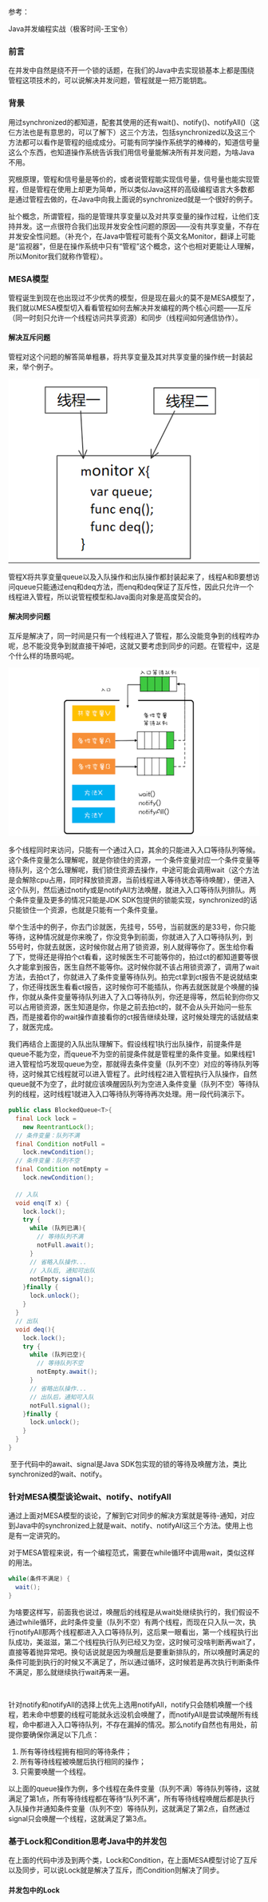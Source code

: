 参考：

Java并发编程实战（极客时间-王宝令）



### 前言

​	在并发中自然是绕不开一个锁的话题，在我们的Java中去实现锁基本上都是围绕管程这项技术的，可以说解决并发问题，管程就是一把万能钥匙。



### 背景

​	用过synchronized的都知道，配套其使用的还有wait()、notify()、notifyAll()（这仨方法也是有意思的，可以了解下）这三个方法，包括synchronized以及这三个方法都可以看作是管程的组成成分。可能有同学操作系统学的棒棒的，知道信号量这么个东西，也知道操作系统告诉我们用信号量能解决所有并发问题，为啥Java不用。

​	究根原理，管程和信号量是等价的，或者说管程能实现信号量，信号量也能实现管程，但是管程在使用上却更为简单，所以类似Java这样的高级编程语言大多数都是通过管程去做的，在Java中向我上面说的synchronized就是一个很好的例子。

​	扯个概念，所谓管程，指的是管理共享变量以及对共享变量的操作过程，让他们支持并发。这一点很符合我们出现并发安全性问题的原因——没有共享变量，不存在并发安全性问题。（补充个，在Java中管程可能有个英文名Monitor，翻译上可能是“监视器”，但是在操作系统中只有“管程”这个概念，这个也相对更能让人理解，所以Monitor我们就称作管程）。



### MESA模型

​	管程诞生到现在也出现过不少优秀的模型，但是现在最火的莫不是MESA模型了，我们就以MESA模型切入看看管程如何去解决并发编程的两个核心问题——互斥（同一时刻只允许一个线程访问共享资源）和同步（线程间如何通信协作）。

#### 解决互斥问题

​	管程对这个问题的解答简单粗暴，将共享变量及其对共享变量的操作统一封装起来，举个例子。

![](https://raw.githubusercontent.com/jlbluluai/notesOfXyz/master/img/core/bingfa001.jpg)

​	管程X将共享变量queue以及入队操作和出队操作都封装起来了，线程A和B要想访问queue只能通过enq和deq方法，而enq和deq保证了互斥性，因此只允许一个线程进入管程，所以说管程模型和Java面向对象是高度契合的。



#### 解决同步问题

​	互斥是解决了，同一时间是只有一个线程进入了管程，那么没能竞争到的线程咋办呢，总不能没竞争到就直接干掉吧，这就又要考虑到同步的问题。在管程中，这是个什么样的场景吗呢。

![](https://raw.githubusercontent.com/jlbluluai/notesOfXyz/master/img/core/bingfa002.jpg)

​	多个线程同时来访问，只能有一个通过入口，其余的只能进入入口等待队列等候。这个条件变量怎么理解呢，就是你锁住的资源，一个条件变量对应一个条件变量等待队列，这个怎么理解呢，我们锁住资源去操作，中途可能会调用wait（这个方法是会解除cpu占用，同时释放锁资源，当前线程进入等待状态等待唤醒），便进入这个队列，然后通过notify或是notifyAll方法唤醒，就进入入口等待队列排队。两个条件变量及更多的情况只能是JDK SDK包提供的锁能实现，synchronized的话只能锁住一个资源，也就是只能有一个条件变量。

​	举个生活中的例子，你去门诊就医，先挂号，55号，当前就医的是33号，你只能等待，这种情况就是你来晚了，你没竞争到前面，你就进入了入口等待队列，到55号时，你就去就医，这时候你就占用了锁资源，别人就得等你了。医生给你看了下，觉得还是得拍个ct看看，这时候医生不可能等你的，拍过ct的都知道要等很久才能拿到报告，医生自然不能等你。这时候你就不该占用锁资源了，调用了wait方法，去拍ct了，你就进入了条件变量等待队列。拍完ct拿到ct报告不是说就结束了，你还得找医生看看ct报告，这时候你可不能插队，你再去就医就是个唤醒的操作，你就从条件变量等待队列进入了入口等待队列，你还是得等，然后轮到你你又可以占用锁资源，医生知道是你，你是之前去拍ct的，就不会从头开始问一些东西，而是接着你的wait操作直接看你的ct报告继续处理，这时候处理完的话就结束了，就医完成。

​	我们再结合上面提的入队出队理解下。假设线程1执行出队操作，前提条件是queue不能为空，而queue不为空的前提条件就是管程里的条件变量。如果线程1进入管程恰巧发现queue为空，那就得去条件变量（队列不空）对应的等待队列等待，这时候其它线程就可以进入管程了。此时线程2进入管程执行入队操作，自然queue就不为空了，此时就应该唤醒因队列为空进入条件变量（队列不空）等待队列的线程，这时线程1就进入入口等待队列等待再次处理。用一段代码演示下。

```java
public class BlockedQueue<T>{
  final Lock lock =
    new ReentrantLock();
  // 条件变量：队列不满  
  final Condition notFull =
    lock.newCondition();
  // 条件变量：队列不空  
  final Condition notEmpty =
    lock.newCondition();

  // 入队
  void enq(T x) {
    lock.lock();
    try {
      while (队列已满){
        // 等待队列不满 
        notFull.await();
      }  
      // 省略入队操作...
      // 入队后, 通知可出队
      notEmpty.signal();
    }finally {
      lock.unlock();
    }
  }
  // 出队
  void deq(){
    lock.lock();
    try {
      while (队列已空){
        // 等待队列不空
        notEmpty.await();
      }
      // 省略出队操作...
      // 出队后，通知可入队
      notFull.signal();
    }finally {
      lock.unlock();
    }  
  }
}
```

​	至于代码中的await、signal是Java SDK包实现的锁的等待及唤醒方法，类比synchronized的wait、notify。



### 针对MESA模型谈论wait、notify、notifyAll

​	通过上面对MESA模型的谈论，了解到它对同步的解决方案就是等待-通知，对应到Java中的synchronized上就是wait、notify、notifyAll这三个方法。使用上也是有一定讲究的。

​	对于MESA管程来说，有一个编程范式，需要在while循环中调用wait，类似这样的用法。

```java
while(条件不满足) {
  wait();
}
```

​	为啥要这样写，前面我也说过，唤醒后的线程是从wait处继续执行的，我们假设不通过while循环，此时条件变量（队列不空）有两个线程，而现在只入队一次，执行notifyAll那两个线程都进入入口等待队列，这后果一眼看出，第一个线程执行出队成功，美滋滋，第二个线程执行队列已经又为空，这时候可没啥判断再wait了，直接等着抛异常吧。换句话说就是因为唤醒后是要重新排队的，所以唤醒时满足的条件可能到执行的时候又不满足了，所以通过循环，这时候若是再次执行判断条件不满足，那么就继续执行wait再来一遍。

​	

​	针对notify和notifyAll的选择上优先上选用notifyAll，notify只会随机唤醒一个线程，若未命中想要的线程可能就永远没机会唤醒了，而notifyAll是尝试唤醒所有线程，命中都进入入口等待队列，不存在漏掉的情况。那么notify自然也有用处，前提你要确保你满足以下几点：

1. 所有等待线程拥有相同的等待条件；
2. 所有等待线程被唤醒后执行相同的操作；
3. 只需要唤醒一个线程。

​	以上面的queue操作为例，多个线程在条件变量（队列不满）等待队列等待，这就满足了第1点，所有等待线程都在等待“队列不满”，所有等待线程唤醒后都是执行入队操作并通知条件变量（队列不空）等待队列，这就满足了第2点，自然通过signal只会唤醒一个线程，这就满足了第3点。



### 基于Lock和Condition思考Java中的并发包

​	在上面的代码中涉及到两个类，Lock和Condition，在上面MESA模型讨论了互斥以及同步，可以说Lock就是解决了互斥，而Condition则解决了同步。

#### 并发包中的Lock

​	

